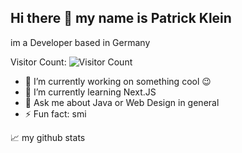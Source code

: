 ## Hi there 👋 my name is Patrick Klein 
im a Developer based in Germany 

Visitor Count:
![Visitor Count](https://profile-counter.glitch.me/{smi42}/count.svg)





- 🔭 I’m currently working on something cool 😉
- 🌱 I’m currently learning Next.JS 
- 💬 Ask me about Java or Web Design in general
- ⚡ Fun fact: smi

  
📈 my github stats

<p align="center"> <img src="https://github-readme-stats.vercel.app/api?username=smi42&show_icons=true&theme=gotham" alt="smi42 /><br>
